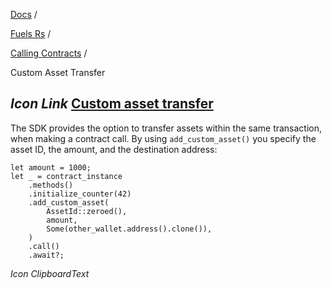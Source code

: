 [Docs](https://docs.fuel.network/) /

[Fuels Rs](https://docs.fuel.network/docs/fuels-rs/) /

[Calling Contracts](https://docs.fuel.network/docs/fuels-rs/calling-contracts/) /

Custom Asset Transfer

## _Icon Link_ [Custom asset transfer](https://docs.fuel.network/docs/fuels-rs/calling-contracts/custom-asset-transfer/\#custom-asset-transfer)

The SDK provides the option to transfer assets within the same transaction, when making a contract call. By using `add_custom_asset()` you specify the asset ID, the amount, and the destination address:

```fuel_Box fuel_Box-idXKMmm-css
let amount = 1000;
let _ = contract_instance
    .methods()
    .initialize_counter(42)
    .add_custom_asset(
        AssetId::zeroed(),
        amount,
        Some(other_wallet.address().clone()),
    )
    .call()
    .await?;
```

_Icon ClipboardText_